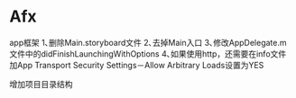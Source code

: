 # Afx
app框架
1､删除Main.storyboard文件
2､去掉Main入口
3､修改AppDelegate.m文件中的didFinishLaunchingWithOptions
4､如果使用http，还需要在info文件加App Transport Security Settings－Allow Arbitrary Loads设置为YES

增加项目目录结构
